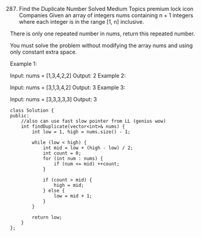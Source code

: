 287. Find the Duplicate Number
     Solved
     Medium
     Topics
     premium lock icon
     Companies
     Given an array of integers nums containing n + 1 integers where each integer is in the range [1, n] inclusive.

There is only one repeated number in nums, return this repeated number.

You must solve the problem without modifying the array nums and using only constant extra space.

Example 1:

Input: nums = [1,3,4,2,2]
Output: 2
Example 2:

Input: nums = [3,1,3,4,2]
Output: 3
Example 3:

Input: nums = [3,3,3,3,3]
Output: 3

```
class Solution {
public:
    //also can use fast slow pointer from LL (genius wow)
    int findDuplicate(vector<int>& nums) {
        int low = 1, high = nums.size() - 1;

        while (low < high) {
            int mid = low + (high - low) / 2;
            int count = 0;
            for (int num : nums) {
                if (num <= mid) ++count;
            }

            if (count > mid) {
                high = mid;
            } else {
                low = mid + 1;
            }
        }

        return low;
    }
};
```

